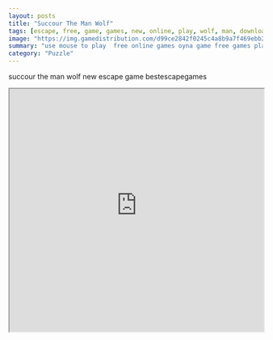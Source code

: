 ```yaml
---
layout: posts
title: "Succour The Man Wolf"
tags: [escape, free, game, games, new, online, play, wolf, man, download, succour, free, online, games, oyna, game, free, games, play, play, games]
image: "https://img.gamedistribution.com/d99ce2842f0245c4a8b9a7f469ebb2ad.jpg"
summary: "use mouse to play  free online games oyna game free games play play games"
category: "Puzzle"
---
```


succour the man wolf new escape game bestescapegames

<iframe width="100%" height="480px;" src="https://flash.gamedistribution.com?game=d99ce2842f0245c4a8b9a7f469ebb2ad"></iframe>
